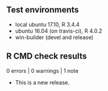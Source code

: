 ## Test environments

* local ubuntu 17.10, R 3.4.4
* ubuntu 16.04 (on travis-ci), R 4.0.2
* win-builder (devel and release)

## R CMD check results

0 errors | 0 warnings | 1 note

* This is a new release.
